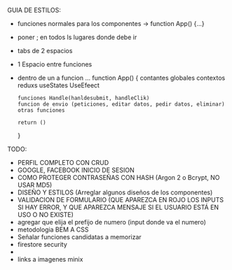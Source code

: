 GUIA DE ESTILOS:

- funciones normales para los componentes -> function App() {...}
- poner ; en todos ls lugares donde debe ir
- tabs de 2 espacios
- 1 Espacio entre funciones
- dentro de un a funcion ...
    function App() {
      contantes globales
      contextos
      reduxs
      useStates
      UseEfeect

      funciones Handle(hanldesubmit, handleClik)
      funcion de envio (peticiones, editar datos, pedir datos, eliminar)
      otras funciones

      return ()
    }



TODO:
- PERFIL COMPLETO CON CRUD
- GOOGLE, FACEBOOK INICIO DE SESION
- COMO PROTEGER CONTRASEÑAS CON HASH (Argon 2 o Bcrypt, NO USAR MD5)
- DISEÑO Y ESTILOS (Arreglar algunos diseños de los componentes)
- VALIDACION DE FORMULARIO (QUE APAREZCA EN ROJO LOS INPUTS SI HAY ERROR, Y QUE APAREZCA MENSAJE SI EL USUARIO ESTÁ EN USO O NO EXISTE)
- agregar que elija el prefijo de numero (input donde va el numero)
- metodologia BEM A CSS
- Señalar funciones candidatas a memorizar
- firestore security
- 
- links a imagenes minix